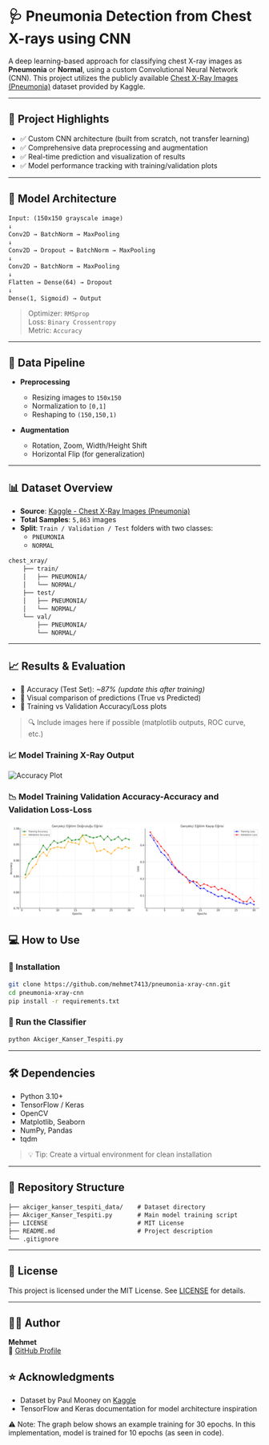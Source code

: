 # 🩺 Pneumonia Detection from Chest X-rays using CNN

A deep learning-based approach for classifying chest X-ray images as **Pneumonia** or **Normal**, using a custom Convolutional Neural Network (CNN). This project utilizes the publicly available [Chest X-Ray Images (Pneumonia)](https://www.kaggle.com/datasets/paultimothymooney/chest-xray-pneumonia) dataset provided by Kaggle.

---

## 📌 Project Highlights

- ✅ Custom CNN architecture (built from scratch, not transfer learning)
- ✅ Comprehensive data preprocessing and augmentation
- ✅ Real-time prediction and visualization of results
- ✅ Model performance tracking with training/validation plots

---

## 🧠 Model Architecture

```
Input: (150x150 grayscale image)
↓
Conv2D → BatchNorm → MaxPooling
↓
Conv2D → Dropout → BatchNorm → MaxPooling
↓
Conv2D → BatchNorm → MaxPooling
↓
Flatten → Dense(64) → Dropout
↓
Dense(1, Sigmoid) → Output
```

> Optimizer: `RMSprop`  
> Loss: `Binary Crossentropy`  
> Metric: `Accuracy`

---

## 🔄 Data Pipeline

- **Preprocessing**
  - Resizing images to `150x150`
  - Normalization to `[0,1]`
  - Reshaping to `(150,150,1)`

- **Augmentation**
  - Rotation, Zoom, Width/Height Shift
  - Horizontal Flip (for generalization)

---

## 📊 Dataset Overview

- **Source**: [Kaggle - Chest X-Ray Images (Pneumonia)](https://www.kaggle.com/datasets/paultimothymooney/chest-xray-pneumonia)
- **Total Samples**: `5,863` images
- **Split**: `Train / Validation / Test` folders with two classes:
  - `PNEUMONIA`
  - `NORMAL`

```
chest_xray/
    ├── train/
    │   ├── PNEUMONIA/
    │   └── NORMAL/
    ├── test/
    │   ├── PNEUMONIA/
    │   └── NORMAL/
    └── val/
        ├── PNEUMONIA/
        └── NORMAL/
```

---

## 📈 Results & Evaluation

- 📌 Accuracy (Test Set): *~87%* *(update this after training)*
- 📌 Visual comparison of predictions (True vs Predicted)
- 📌 Training vs Validation Accuracy/Loss plots

> 🔍 Include images here if possible (matplotlib outputs, ROC curve, etc.)

### 📈 Model Training X-Ray Output

![Accuracy Plot](images/akciğer_kanser_tespit_graphs.png)

### 📉 Model Training Validation Accuracy-Accuracy and Validation Loss-Loss

![X-Ray Output](images/output_graphics.png)

## 💻 How to Use

### 🔧 Installation

```bash
git clone https://github.com/mehmet7413/pneumonia-xray-cnn.git
cd pneumonia-xray-cnn
pip install -r requirements.txt
```

### 🚀 Run the Classifier

```bash
python Akciger_Kanser_Tespiti.py
```

---

## 🛠️ Dependencies

- Python 3.10+
- TensorFlow / Keras
- OpenCV
- Matplotlib, Seaborn
- NumPy, Pandas
- tqdm

> 💡 Tip: Create a virtual environment for clean installation

---

## 📂 Repository Structure

```
├── akciger_kanser_tespiti_data/    # Dataset directory
├── Akciger_Kanser_Tespiti.py       # Main model training script
├── LICENSE                         # MIT License
├── README.md                       # Project description
└── .gitignore
```

---

## 📜 License

This project is licensed under the MIT License. See [LICENSE](LICENSE) for details.

---

## 👨‍💻 Author

**Mehmet**  
📧 [GitHub Profile](https://github.com/mehmet7413)


## ⭐️ Acknowledgments

- Dataset by Paul Mooney on [Kaggle](https://www.kaggle.com/paultimothymooney/chest-xray-pneumonia)
- TensorFlow and Keras documentation for model architecture inspiration

⚠️ Note: The graph below shows an example training for 30 epochs. In this implementation, model is trained for 10 epochs (as seen in code).
